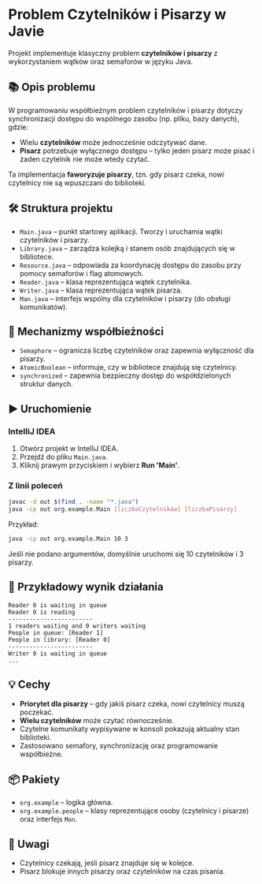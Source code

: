 # Problem Czytelników i Pisarzy w Javie

Projekt implementuje klasyczny problem **czytelników i pisarzy** z wykorzystaniem wątków oraz semaforów w języku Java.

## 📚 Opis problemu

W programowaniu współbieżnym problem czytelników i pisarzy dotyczy synchronizacji dostępu do wspólnego zasobu (np. pliku, bazy danych), gdzie:

- Wielu **czytelników** może jednocześnie odczytywać dane.
- **Pisarz** potrzebuje wyłącznego dostępu – tylko jeden pisarz może pisać i żaden czytelnik nie może wtedy czytać.

Ta implementacja **faworyzuje pisarzy**, tzn. gdy pisarz czeka, nowi czytelnicy nie są wpuszczani do biblioteki.

## 🛠 Struktura projektu

- `Main.java` – punkt startowy aplikacji. Tworzy i uruchamia wątki czytelników i pisarzy.
- `Library.java` – zarządza kolejką i stanem osób znajdujących się w bibliotece.
- `Resource.java` – odpowiada za koordynację dostępu do zasobu przy pomocy semaforów i flag atomowych.
- `Reader.java` – klasa reprezentująca wątek czytelnika.
- `Writer.java` – klasa reprezentująca wątek pisarza.
- `Man.java` – interfejs wspólny dla czytelników i pisarzy (do obsługi komunikatów).

## 🧵 Mechanizmy współbieżności

- `Semaphore` – ogranicza liczbę czytelników oraz zapewnia wyłączność dla pisarzy.
- `AtomicBoolean` – informuje, czy w bibliotece znajdują się czytelnicy.
- `synchronized` – zapewnia bezpieczny dostęp do współdzielonych struktur danych.

## ▶️ Uruchomienie

### IntelliJ IDEA

1. Otwórz projekt w IntelliJ IDEA.
2. Przejdź do pliku `Main.java`.
3. Kliknij prawym przyciskiem i wybierz **Run 'Main'**.

### Z linii poleceń

```bash
javac -d out $(find . -name "*.java")
java -cp out org.example.Main [liczbaCzytelników] [liczbaPisarzy]
```

Przykład:

```bash
java -cp out org.example.Main 10 3
```

Jeśli nie podano argumentów, domyślnie uruchomi się 10 czytelników i 3 pisarzy.

## 🧪 Przykładowy wynik działania

```
Reader 0 is waiting in queue
Reader 0 is reading
------------------------
1 readers waiting and 0 writers waiting
People in queue: [Reader 1]
People in library: [Reader 0]
------------------------
Writer 0 is waiting in queue
...
```

## 💡 Cechy

- **Priorytet dla pisarzy** – gdy jakiś pisarz czeka, nowi czytelnicy muszą poczekać.
- **Wielu czytelników** może czytać równocześnie.
- Czytelne komunikaty wypisywane w konsoli pokazują aktualny stan biblioteki.
- Zastosowano semafory, synchronizację oraz programowanie współbieżne.

## 📦 Pakiety

- `org.example` – logika główna.
- `org.example.people` – klasy reprezentujące osoby (czytelnicy i pisarze) oraz interfejs `Man`.

## 📌 Uwagi

- Czytelnicy czekają, jeśli pisarz znajduje się w kolejce.
- Pisarz blokuje innych pisarzy oraz czytelników na czas pisania.

